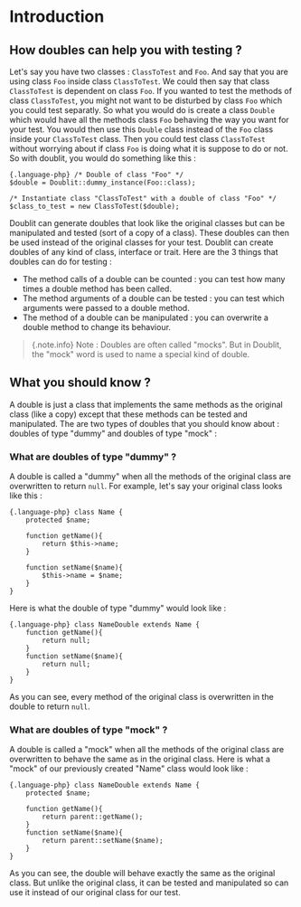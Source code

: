 # Introduction

## How doubles can help you with testing ?
Let's say you have two classes : `ClassToTest` and `Foo`. And say that you are using class `Foo` inside class `ClassToTest`. We could then say that class `ClassToTest` is dependent on class `Foo`.
If you wanted to test the methods of class `ClassToTest`, you might not want to be disturbed by class `Foo` which you could test separatly. So what you would do is create a class `Double` which would have all the methods class `Foo` behaving the way you want for your test. You would then use this `Double` class instead of the `Foo` class inside your `ClassToTest` class. Then you could test class `ClassToTest` without worrying about if class `Foo` is doing what it is suppose to do or not. So with doublit, you would do something like this :
        
    {.language-php} /* Double of class "Foo" */
    $double = Doublit::dummy_instance(Foo::class);
    
    /* Instantiate class "ClassToTest" with a double of class "Foo" */
    $class_to_test = new ClassToTest($double);

Doublit can generate doubles that look like the original classes but can be manipulated and tested (sort of a copy of a class). These doubles can then be used instead of the original classes for your test. Doublit can create doubles of any kind of class, interface or trait. 
Here are the 3 things that doubles can do for testing :

- The method calls of a double can be counted : you can test how many times a double method has been called.
- The method arguments of a double  can be tested : you can test which arguments were passed to a double method.
- The method of a double can be manipulated : you can overwrite a double method to change its behaviour.

>{.note.info} Note : Doubles are often called "mocks". But in Doublit, the "mock" word is used to name a special kind of double.

## What you should know ?
A double is just a class that implements the same methods as the original class (like a copy) except that these methods can be tested and manipulated. The are two types of doubles that you should know about : doubles of type "dummy" and doubles of type "mock" :

### What are doubles of type "dummy" ?
A double is called a "dummy" when all the methods of the original class are overwritten to return `null`.
For example, let's say your original class looks like this :

    {.language-php} class Name {
        protected $name;

        function getName(){
            return $this->name;
        }

        function setName($name){
            $this->name = $name;
        }
    }

Here is what the double of type "dummy" would look like :

    {.language-php} class NameDouble extends Name {
        function getName(){
            return null;
        }
        function setName($name){
            return null;
        }
    }

As you can see, every method of the original class is overwritten in the double to return `null`.

### What are doubles of type "mock" ?
A double is called a "mock" when all the methods of the original class are overwritten to behave the same as in the original class.
Here is what a "mock" of our previously created "Name" class  would look like :

    {.language-php} class NameDouble extends Name {
        protected $name;
        
        function getName(){
            return parent::getName();
        }
        function setName($name){
            return parent::setName($name);
        }
    }
    
As you can see, the double will behave exactly the same as the original class. But unlike the original class, it can be tested and manipulated so can use it instead of our original class for our test.